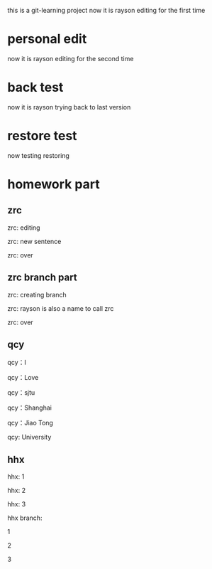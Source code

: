 this is a git-learning project
now it is rayson editing for the first time
# personal edit
now it is rayson editing for the second time
# back test
now it is rayson trying back to last version
# restore test
now testing restoring
# homework part
## zrc
zrc: editing 

zrc: new sentence 

zrc: over 

## zrc branch part
zrc: creating branch 

zrc: rayson is also a name to call zrc

zrc: over 
## qcy
qcy：I

qcy：Love

qcy：sjtu

qcy：Shanghai

qcy：Jiao Tong

qcy: University

## hhx

hhx: 1

hhx: 2

hhx: 3

hhx branch:

1

2

3
